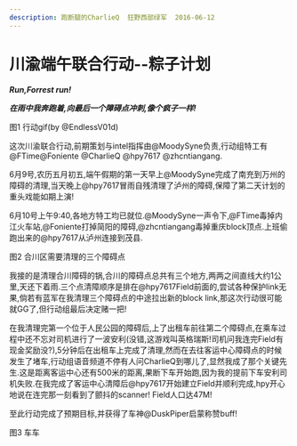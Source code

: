 ```yaml
---
description: 跑断腿的CharlieQ  狂野西部绿军  2016-06-12
---
```


# 川渝端午联合行动--粽子计划

_**Run,Forrest run!**_

_**在雨中我奔跑着,向最后一个障碍点冲刺,像个疯子一样!**_

图1 行动gif\(by @EndlessV01d\)

这次川渝联合行动,前期策划与intel指挥由@MoodySyne负责,行动组特工有@FTime@Foniente @CharlieQ @hpy7617 @zhcntiangang.

6月9号,农历五月初五,端午假期的第一天早上@MoodySyne完成了南充到万州的障碍的清理,当天晚上@hpy7617冒雨自残清理了泸州的障碍,保障了第二天计划的重头戏能如期上演!

6月10号上午9:40,各地方特工均已就位.@MoodySyne一声令下,@FTime毒掉内江火车站,@Foniente打掉简阳的障碍,@zhcntiangang毒掉重庆block顶点.上班偷跑出来的@hpy7617从泸州连接到茂县.

图2 合川区需要清理的三个障碍点

我接的是清理合川障碍的锅,合川的障碍点总共有三个地方,两两之间直线大约1公里,天还下着雨.三个点清障顺序是排在@hpy7617Field前面的,尝试各种保护link无果,倘若有蓝军在我清理三个障碍点的中途拉出新的block link,那这次行动很可能就GG了,但行动组最后决定赌一把!

在我清理完第一个位于人民公园的障碍后,上了出租车前往第二个障碍点,在乘车过程中还不忘对司机进行了一波安利\(没错,这游戏叫英格瑞斯!司机问我连完Field有现金奖励没?\),5分钟后在出租车上完成了清理,然而在去往客运中心障碍点的时候发生了堵车,行动组语音频道不停有人问CharlieQ到哪儿了,显然我成了那个关键先生.这是距离客运中心还有500米的距离,果断下车开始跑,因为我的提前下车安利司机失败.在我完成了客运中心清障后@hpy7617开始建立Field并顺利完成,hpy开心地说在连完那一刻看到了颤抖的scanner! Field人口达47M!

至此行动完成了预期目标,并获得了车神@DuskPiper启蒙称赞buff!

图3 车车

